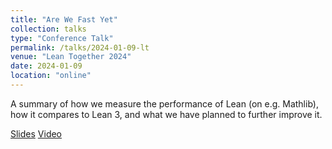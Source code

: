 ```yaml
---
title: "Are We Fast Yet"
collection: talks
type: "Conference Talk"
permalink: /talks/2024-01-09-lt
venue: "Lean Together 2024"
date: 2024-01-09
location: "online"
---
```


A summary of how we measure the performance of Lean (on e.g. Mathlib), how it compares to Lean 3, and what we have planned to further improve it.

[Slides](https://lean-lang.org/talks/LT2024-sebastian.pdf) [Video](https://youtu.be/j2pEaA4a730)

